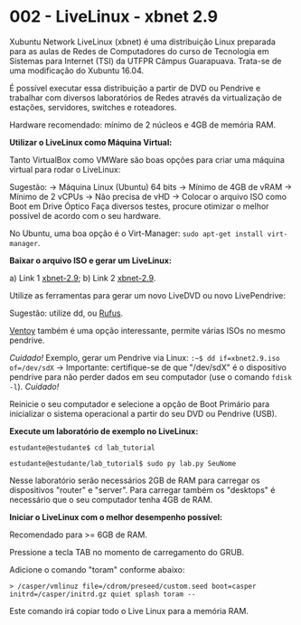 # 002 - LiveLinux - xbnet 2.9

Xubuntu Network LiveLinux (xbnet) é uma distribuição Linux preparada para as aulas de Redes de Computadores do curso de Tecnologia em Sistemas para Internet (TSI) da UTFPR Câmpus Guarapuava. Trata-se de uma modificação do Xubuntu 16.04. 

É possível executar essa distribuição a partir de DVD ou Pendrive e trabalhar com diversos laboratórios de Redes através da virtualização de estações, servidores, switches e roteadores. 

Hardware recomendado: mínimo de 2 núcleos e 4GB de memória RAM. 

**Utilizar o LiveLinux como Máquina Virtual:**

Tanto VirtualBox como VMWare são boas opções para criar uma máquina virtual para rodar o LiveLinux:

Sugestão:
-> Máquina Linux (Ubuntu) 64 bits
-> Mínimo de 4GB de vRAM
-> Mínimo de 2 vCPUs
-> Não precisa de vHD
-> Colocar o arquivo ISO como Boot em Drive Óptico
Faça diversos testes, procure otimizar o melhor possível de acordo com o seu hardware. 

No Ubuntu, uma boa opção é o Virt-Manager: `sudo apt-get install virt-manager`.


**Baixar o arquivo ISO e gerar um LiveLinux:**

a) Link 1 [xbnet-2.9](https://nuvem.utfpr.edu.br/index.php/s/Up1aZm0RFPpmKWr); b) Link 2 [xbnet-2.9](https://drive.google.com/file/d/1V4tdBn8-RQPDYvhrDSvxvGHQ6tXQ7irw/view?usp=sharing).

Utilize as ferramentas para gerar um novo LiveDVD ou novo LivePendrive:

Sugestão: utilize dd, ou [Rufus](https://rufus.ie/pt_BR/). 

[Ventoy](https://www.ventoy.net/en/index.html) também é uma opção interessante, permite várias ISOs no mesmo pendrive.

*Cuidado!*
Exemplo, gerar um Pendrive via Linux:
`:~$ dd if=xbnet2.9.iso of=/dev/sdX`
-> Importante: certifique-se de que "/dev/sdX" é o dispositivo pendrive para não perder dados em seu computador (use o comando `fdisk -l`).
*Cuidado!* 

Reinicie o seu computador e selecione a opção de Boot Primário para inicializar o sistema operacional a partir do seu DVD ou Pendrive (USB). 

**Execute um laboratório de exemplo no LiveLinux:**

`estudante@estudante$ cd lab_tutorial`

`estudante@estudante/lab_tutorial$ sudo py lab.py SeuNome`

Nesse laboratório serão necessários 2GB de RAM para carregar os dispositivos "router" e "server". Para carregar também os "desktops" é necessário que o seu computador tenha 4GB de RAM. 

**Iniciar o LiveLinux com o melhor desempenho possível:**

Recomendado para >= 6GB de RAM.

Pressione a tecla TAB no momento de carregamento do GRUB.

Adicione o comando "toram" conforme abaixo:

`> /casper/vmlinuz file=/cdrom/preseed/custom.seed boot=casper initrd=/casper/initrd.gz quiet splash toram --`

Este comando irá copiar todo o Live Linux para a memória RAM. 

